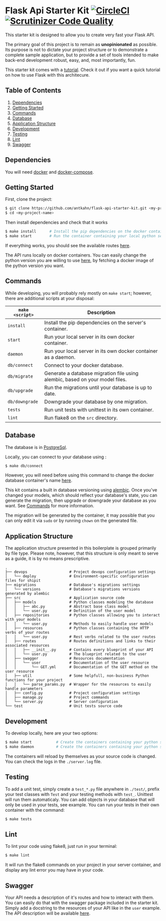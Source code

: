 # Flask Api Starter Kit [![CircleCI](https://circleci.com/gh/antkahn/flask-api-starter-kit/tree/master.svg?style=svg)](https://circleci.com/gh/antkahn/flask-api-starter-kit/tree/master) [![Scrutinizer Code Quality](https://scrutinizer-ci.com/g/antkahn/flask-api-starter-kit/badges/quality-score.png?b=master)](https://scrutinizer-ci.com/g/antkahn/flask-api-starter-kit/?branch=master)

This starter kit is designed to allow you to create very fast your Flask API.

The primary goal of this project is to remain as **unopinionated** as possible. Its purpose is not to dictate your project structure or to demonstrate a complete sample application, but to provide a set of tools intended to make back-end development robust, easy, and, most importantly, fun.

This starter kit comes with a [tutorial](https://github.com/antkahn/flask-api-starter-kit/blob/tutorial/doc/installation.md).
Check it out if you want a quick tutorial on how to use Flask with this architecure.

## Table of Contents
1. [Dependencies](#dependencies)
1. [Getting Started](#getting-started)
1. [Commands](#commands)
1. [Database](#database)
1. [Application Structure](#application-structure)
1. [Development](#development)
1. [Testing](#testing)
1. [Lint](#lint)
1. [Swagger](#swagger)

## Dependencies

You will need [docker](https://docs.docker.com/engine/installation/) and [docker-compose](https://docs.docker.com/compose/install/).

## Getting Started

First, clone the project:

```bash
$ git clone https://github.com/antkahn/flask-api-starter-kit.git <my-project-name>
$ cd <my-project-name>
```

Then install dependencies and check that it works

```bash
$ make install      # Install the pip dependencies on the docker container
$ make start        # Run the container containing your local python server
```
If everything works, you should see the available routes [here](http://127.0.0.1:3000/application/spec).

The API runs locally on docker containers. You can easily change the python version you are willing to use [here](https://github.com/antkahn/flask-api-starter-kit/blob/master/docker-compose.yml#L4), by fetching a docker image of the python version you want.

## Commands

While developing, you will probably rely mostly on `make start`; however, there are additional scripts at your disposal:

|`make <script>`|Description|
|------------------|-----------|
|`install`|Install the pip dependencies on the server's container.|
|`start`|Run your local server in its own docker container.|
|`daemon`|Run your local server in its own docker container as a daemon.|
|`db/connect`|Connect to your docker database.|
|`db/migrate`|Generate a database migration file using alembic, based on your model files.|
|`db/upgrade`|Run the migrations until your database is up to date.|
|`db/downgrade`|Downgrade your database by one migration.|
|`tests`|Run unit tests with unittest in its own container.|
|`lint`|Run flake8 on the `src` directory.|

## Database

The database is in [PostgreSql](https://www.postgresql.org/).

Locally, you can connect to your database using :
```bash
$ make db/connect
```

However, you will need before using this command to change the docker database container's name [here](https://github.com/antkahn/flask-api-starter-kit/blob/master/package.json#L6).

This kit contains a built in database versioning using [alembic](https://pypi.python.org/pypi/alembic).
Once you've changed your models, which should reflect your database's state, you can generate the migration, then upgrade or downgrade your database as you want. See [Commands](#commands) for more information.

The migration will be generated by the container, it may possible that you can only edit it via `sudo` or by running `chown` on the generated file.

## Application Structure

The application structure presented in this boilerplate is grouped primarily by file type. Please note, however, that this structure is only meant to serve as a guide, it is by no means prescriptive.

```
.
├── devops                   # Project devops configuration settings
│   └── deploy               # Environment-specific configuration files for shipit
├── migrations               # Database's migrations settings
│   └── versions             # Database's migrations versions generated by alembic
├── src                      # Application source code
│   ├── models               # Python classes modeling the database
│   │   ├── abc.py           # Abstract base class model
│   │   └── user.py          # Definition of the user model
│   ├── repositories         # Python classes allowing you to interact with your models
│   │   └── user.py          # Methods to easily handle user models
│   ├── resources            # Python classes containing the HTTP verbs of your routes
│   │   └── user.py          # Rest verbs related to the user routes
│   ├── routes               # Routes definitions and links to their associated resources
│   │   ├── __init__.py      # Contains every blueprint of your API
│   │   └── user.py          # The blueprint related to the user
│   ├── swagger              # Resources documentation
│   │   └── user             # Documentation of the user resource
│   │       └── GET.yml      # Documentation of the GET method on the user resource
│   ├── util                 # Some helpfull, non-business Python functions for your project
│   │   └── parse_params.py  # Wrapper for the resources to easily handle parameters
│   ├── config.py            # Project configuration settings
│   ├── manage.py            # Project commands
│   └── server.py            # Server configuration
└── test                     # Unit tests source code
```

## Development

To develop locally, here are your two options:

```bash
$ make start           # Create the containers containing your python server in your terminal
$ make daemon          # Create the containers containing your python server as a daemon
```

The containers will reload by themselves as your source code is changed.
You can check the logs in the `./server.log` file.

## Testing

To add a unit test, simply create a `test_*.py` file anywhere in `./test/`, prefix your test classes with `Test` and your testing methods with `test_`. Unittest will run them automaticaly.
You can add objects in your database that will only be used in your tests, see example.
You can run your tests in their own container with the command:

```bash
$ make tests
```

## Lint

To lint your code using flake8, just run in your terminal:

```bash
$ make lint
```

It will run the flake8 commands on your project in your server container, and display any lint error you may have in your code.

## Swagger

Your API needs a description of it's routes and how to interact with them.
You can easily do that with the swagger package included in the starter kit.
Simply add a docstring to the resources of your API like in the `user` example.
The API description will be available [here](http://127.0.0.1:3000/application/spec).
